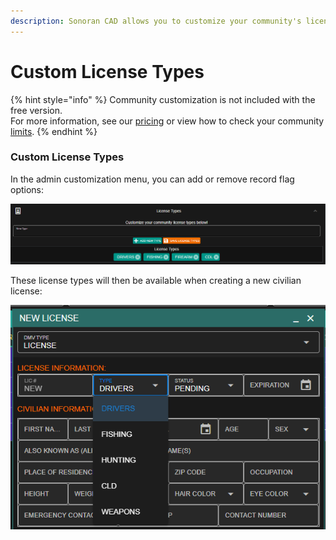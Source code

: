 ```yaml
---
description: Sonoran CAD allows you to customize your community's license types!
---
```


# Custom License Types

{% hint style="info" %}
Community customization is not included with the free version.  
For more information, see our [pricing](https://sonorancad.com/app/#/pricing) or view how to check your community [limits](../getting-started/view-your-limits.md).
{% endhint %}

### Custom License Types

In the admin customization menu, you can add or remove record flag options:

![License types can be added or removed from the customization menu](../../.gitbook/assets/license_custom.png)

These license types will then be available when creating a new civilian license:

![Custom license types are displayed in the license type dropdown](../../.gitbook/assets/license_shown.png)



